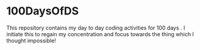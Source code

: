 # 100DaysOfDS
This repository contains my day to day coding activities for 100 days . I initiate this to regain my concentration and focus towards the thing which I thought impossible!

